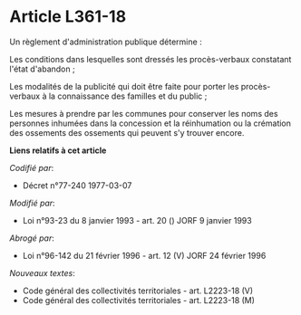# Article L361-18

Un règlement d'administration publique détermine :

Les conditions dans lesquelles sont dressés les procès-verbaux constatant l'état d'abandon ;

Les modalités de la publicité qui doit être faite pour porter les procès-verbaux à la connaissance des familles et du
public ;

Les mesures à prendre par les communes pour conserver les noms des personnes inhumées dans la concession et la réinhumation
ou la crémation des ossements des ossements qui peuvent s'y trouver encore.

**Liens relatifs à cet article**

_Codifié par_:

  - Décret n°77-240 1977-03-07

_Modifié par_:

  - Loi n°93-23 du 8 janvier 1993 - art. 20 () JORF 9 janvier 1993

_Abrogé par_:

  - Loi n°96-142 du 21 février 1996 - art. 12 (V) JORF 24 février 1996

_Nouveaux textes_:

  - Code général des collectivités territoriales - art. L2223-18 (V)
  - Code général des collectivités territoriales - art. L2223-18 (M)
